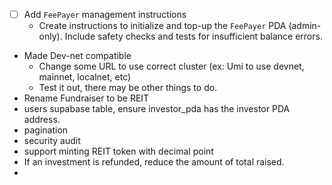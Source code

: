 - [ ] Add `FeePayer` management instructions
  - Create instructions to initialize and top-up the `FeePayer` PDA (admin-only). Include safety checks and tests for insufficient balance errors.
- Made Dev-net compatible
  - Change some URL to use correct cluster (ex: Umi to use devnet, mainnet, localnet, etc)
  - Test it out, there may be other things to do.
- Rename Fundraiser to be REIT
- users supabase table, ensure investor_pda has the investor PDA address.
- pagination
- security audit
- support minting REIT token with decimal point
- If an investment is refunded, reduce the amount of total raised.
- 